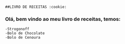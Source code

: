 
	##LIVRO DE RECEITAS :cookie:

### Olá, bem vindo ao meu livro de receitas, temos:
	-Strogonoff
	-Bolo de Chocolate
	-Bolo de Cenoura
